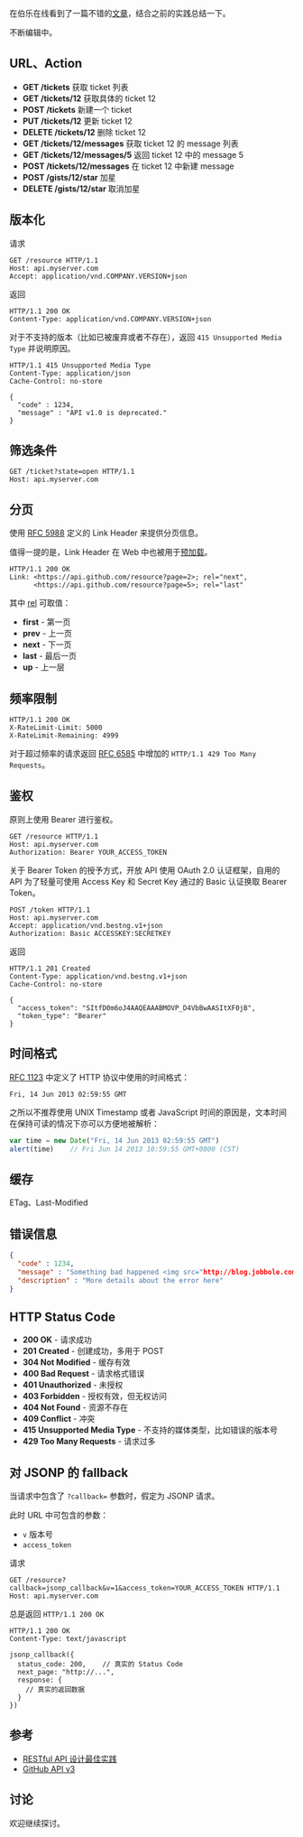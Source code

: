 在伯乐在线看到了一篇不错的[文章](http://blog.jobbole.com/41233/)，结合之前的实践总结一下。

不断编辑中。

## URL、Action

* **GET /tickets** 获取 ticket 列表
* **GET /tickets/12** 获取具体的 ticket 12
* **POST /tickets** 新建一个 ticket
* **PUT /tickets/12** 更新 ticket 12
* **DELETE /tickets/12** 删除 ticket 12
* **GET /tickets/12/messages** 获取 ticket 12 的 message 列表
* **GET /tickets/12/messages/5** 返回 ticket 12 中的 message 5
* **POST /tickets/12/messages** 在 ticket 12 中新建 message
* **POST /gists/12/star** 加星
* **DELETE /gists/12/star** 取消加星

## 版本化

请求

```http
GET /resource HTTP/1.1
Host: api.myserver.com
Accept: application/vnd.COMPANY.VERSION+json
```

返回

```http
HTTP/1.1 200 OK
Content-Type: application/vnd.COMPANY.VERSION+json
```

对于不支持的版本（比如已被废弃或者不存在），返回 `415 Unsupported Media Type` 并说明原因。

```http
HTTP/1.1 415 Unsupported Media Type
Content-Type: application/json
Cache-Control: no-store

{
  "code" : 1234,
  "message" : "API v1.0 is deprecated."
}
```

## 筛选条件

```http
GET /ticket?state=open HTTP/1.1
Host: api.myserver.com
```

## 分页

使用 [RFC 5988](http://tools.ietf.org/html/rfc5988) 定义的 Link Header 来提供分页信息。

值得一提的是，Link Header 在 Web 中也被用于[预加载](https://developer.mozilla.org/en-US/docs/Link_prefetching_FAQ)。

```http
HTTP/1.1 200 OK
Link: <https://api.github.com/resource?page=2>; rel="next",
      <https://api.github.com/resource?page=5>; rel="last"
```

其中 [rel](http://blog.whatwg.org/the-road-to-html-5-link-relations#rel-first) 可取值：

* **first** - 第一页
* **prev** - 上一页
* **next** - 下一页
* **last** - 最后一页
* **up** - 上一层

## 频率限制

```http
HTTP/1.1 200 OK
X-RateLimit-Limit: 5000
X-RateLimit-Remaining: 4999
```

对于超过频率的请求返回 [RFC 6585](http://tools.ietf.org/html/rfc6585) 中增加的 `HTTP/1.1 429 Too Many Requests`。

## 鉴权

原则上使用 Bearer 进行鉴权。

```http
GET /resource HTTP/1.1
Host: api.myserver.com
Authorization: Bearer YOUR_ACCESS_TOKEN
```

关于 Bearer Token 的授予方式，开放 API 使用 OAuth 2.0 认证框架，自用的 API 为了轻量可使用 Access Key 和 Secret Key 通过的 Basic 认证换取 Bearer Token。

```http
POST /token HTTP/1.1
Host: api.myserver.com
Accept: application/vnd.bestng.v1+json
Authorization: Basic ACCESSKEY:SECRETKEY
```

返回

```http
HTTP/1.1 201 Created
Content-Type: application/vnd.bestng.v1+json
Cache-Control: no-store

{
  "access_token": "SItfD0m6oJ4AAQEAAABMOVP_D4VbBwAASItXF0jB",
  "token_type": "Bearer"
}
```

## 时间格式

[RFC 1123](http://tools.ietf.org/html/rfc1123) 中定义了 HTTP 协议中使用的时间格式：

```
Fri, 14 Jun 2013 02:59:55 GMT
```

之所以不推荐使用 UNIX Timestamp 或者 JavaScript 时间的原因是，文本时间在保持可读的情况下亦可以方便地被解析：

```javascript
var time = new Date("Fri, 14 Jun 2013 02:59:55 GMT")
alert(time)    // Fri Jun 14 2013 10:59:55 GMT+0800 (CST)
```

## 缓存

ETag、Last-Modified

## 错误信息

```json
{
  "code" : 1234,
  "message" : "Something bad happened <img src="http://blog.jobbole.com/wp-includes/images/smilies/icon_sad.gif" alt=":-(" class="wp-smiley"> ",
  "description" : "More details about the error here"
}
```

## HTTP Status Code

* **200 OK**  - 请求成功
* **201 Created**  - 创建成功，多用于 POST
* **304 Not Modified** - 缓存有效
* **400 Bad Request** - 请求格式错误
* **401 Unauthorized** - 未授权
* **403 Forbidden** - 授权有效，但无权访问
* **404 Not Found** - 资源不存在
* **409 Conflict** - 冲突
* **415 Unsupported Media Type** - 不支持的媒体类型，比如错误的版本号
* **429 Too Many Requests** - 请求过多


## 对 JSONP 的 fallback

当请求中包含了 `?callback=` 参数时，假定为 JSONP 请求。

此时 URL 中可包含的参数：

* `v` 版本号
* `access_token`

请求

```http
GET /resource?callback=jsonp_callback&v=1&access_token=YOUR_ACCESS_TOKEN HTTP/1.1
Host: api.myserver.com
```

总是返回 `HTTP/1.1 200 OK`

```http
HTTP/1.1 200 OK
Content-Type: text/javascript

jsonp_callback({
  status_code: 200,    // 真实的 Status Code
  next_page: "http://...",
  response: {
    // 真实的返回数据
  }
})
```

## 参考

* [RESTful API 设计最佳实践](http://blog.jobbole.com/41233/)
* [GitHub API v3](http://developer.github.com/v3/)

## 讨论

欢迎继续探讨。
